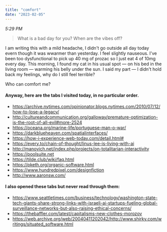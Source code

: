 ```yaml
---
title: "comfort"
date: "2023-02-05"
---
```


_*5:29 PM*_

> What is a bad day for you? When are the vibes off?

I am writing this with a mild headache, I didn't go outside all day today evern though it was wwarmer than yesterday. I feel slightly nauseous. I've been too dysfunctional to pick up 40 mg of prozac so I just eat 4 of 10mg every day. This morning, I found my cat in his usual spot — on his bed in the living room — warming his belly under the sun. I said my part — I didn't hold back my feelings, why do I still feel terrible?

Who can comfort me?

#### Anyway, here are the tabs I visited today, in no particular order.

- https://archive.nytimes.com/opinionator.blogs.nytimes.com/2010/07/12/how-to-lose-a-legacy/
- http://cultureandcommunication.org/galloway/premature-optimization-is-the-root-of-all-evil#more-2524
- https://oceana.org/marine-life/portuguese-man-o-war/
- https://darkblueheaven.com/spatialinterfaces/
- https://how-i-experience-web-today.com/detail.html#
- https://every.to/chain-of-thought/linus-lee-is-living-with-ai
- http://manovich.net/index.php/projects/on-totalitarian-interactivity
- https://poolsuite.net
- https://tilde.club/wiki/faq.html
- https://pketh.org/organic-software.html
- https://www.hundredpixel.com/designfiction
- http://www.aaronsw.com/

#### I also opened these tabs but never read through them:

- https://www.seattletimes.com/business/technology/washington-state-tech-giants-share-strong-links-with-israeli-ai-startups-fueling-global-surveillance-networks-but-also-raising-ethical-concerns/
- https://thebaffler.com/latest/capitalisms-new-clothes-morozov
- https://web.archive.org/web/20040411202042/http://www.shirky.com/writings/situated_software.html
